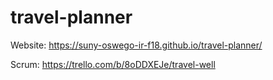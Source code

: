 # travel-planner

Website:
https://suny-oswego-ir-f18.github.io/travel-planner/

Scrum:
https://trello.com/b/8oDDXEJe/travel-well
